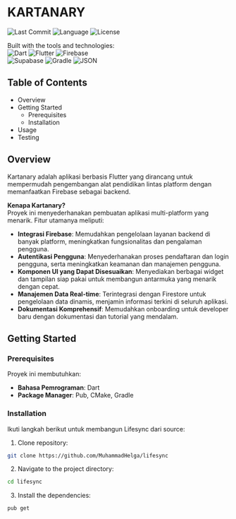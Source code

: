 # KARTANARY  

![Last Commit](https://img.shields.io/github/last-commit/MuhammadHelga/lifesync)         ![Language](https://img.shields.io/badge/language-dart-blue)        ![License](https://img.shields.io/github/license/MuhammadHelga/lifesync)  

Built with the tools and technologies:  
![Dart](https://img.shields.io/badge/Dart-0175C2?logo=dart&logoColor=white)  ![Flutter](https://img.shields.io/badge/Flutter-02569B?logo=flutter&logoColor=white)  ![Firebase](https://img.shields.io/badge/Firebase-f6820d?logo=firebase&logoColor=white)  
![Supabase](https://img.shields.io/badge/Supabase-3ECF8E?logo=supabase&logoColor=white)  ![Gradle](https://img.shields.io/badge/Gradle-02303A?logo=gradle&logoColor=white)  ![JSON](https://img.shields.io/badge/JSON-000000?logo=json&logoColor=white)  

## Table of Contents  
- Overview  
- Getting Started  
  - Prerequisites  
  - Installation  
- Usage  
- Testing  

## Overview  
Kartanary adalah aplikasi berbasis Flutter yang dirancang untuk mempermudah pengembangan alat pendidikan lintas platform dengan memanfaatkan Firebase sebagai backend.

**Kenapa Kartanary?**  
Proyek ini menyederhanakan pembuatan aplikasi multi-platform yang menarik. Fitur utamanya meliputi:

- **Integrasi Firebase**: Memudahkan pengelolaan layanan backend di banyak platform, meningkatkan fungsionalitas dan pengalaman pengguna.  
- **Autentikasi Pengguna**: Menyederhanakan proses pendaftaran dan login pengguna, serta meningkatkan keamanan dan manajemen pengguna.  
- **Komponen UI yang Dapat Disesuaikan**: Menyediakan berbagai widget dan tampilan siap pakai untuk membangun antarmuka yang menarik dengan cepat.  
- **Manajemen Data Real-time**: Terintegrasi dengan Firestore untuk pengelolaan data dinamis, menjamin informasi terkini di seluruh aplikasi.  
- **Dokumentasi Komprehensif**: Memudahkan onboarding untuk developer baru dengan dokumentasi dan tutorial yang mendalam.

## Getting Started  
### Prerequisites  
Proyek ini membutuhkan:  
- **Bahasa Pemrograman**: Dart  
- **Package Manager**: Pub, CMake, Gradle  

### Installation  
Ikuti langkah berikut untuk membangun Lifesync dari source:  

1. Clone repository:
```bash
git clone https://github.com/MuhammadHelga/lifesync
```
2. Navigate to the project directory:
```bash
cd lifesync
```
3. Install the dependencies:
```bash
pub get
```
